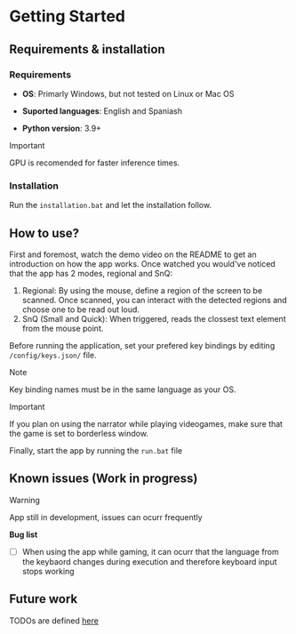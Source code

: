# Getting Started
## Requirements & installation
### Requirements
- **OS**: Primarly Windows, but not tested on Linux or Mac OS

- **Suported languages**: English and Spaniash

- **Python version**: 3.9+
  
> [!IMPORTANT]
> GPU is recomended for faster inference times.

### Installation
Run the `installation.bat` and let the installation follow.

## How to use?
First and foremost, watch the demo video on the README to get an introduction on how the app works. Once watched you would've noticed that the app has 2 modes, regional and SnQ:

1. Regional: By using the mouse, define a region of the screen to be scanned. Once scanned, you can interact with the detected regions and choose one to be read out loud.
2. SnQ (Small and Quick): When triggered, reads the clossest text element from the mouse point.  

Before running the application, set your prefered key bindings by editing `/config/keys.json/` file.

> [!NOTE]
> Key binding names must be in the same language as your OS.

> [!IMPORTANT]
> If you plan on using the narrator while playing videogames, make sure that the game is set to borderless window.

Finally, start the app by running the `run.bat` file

## Known issues (Work in progress)
> [!WARNING]
> App still in development, issues can ocurr frequently 

**Bug list**
- [ ] When using the app while gaming, it can ocurr that the language from the keybaord changes during execution and therefore keyboard input stops working
  
## Future work
TODOs are defined [here](https://github.com/arcb01/gaming-narrator/blob/main/docs/todos.md)


